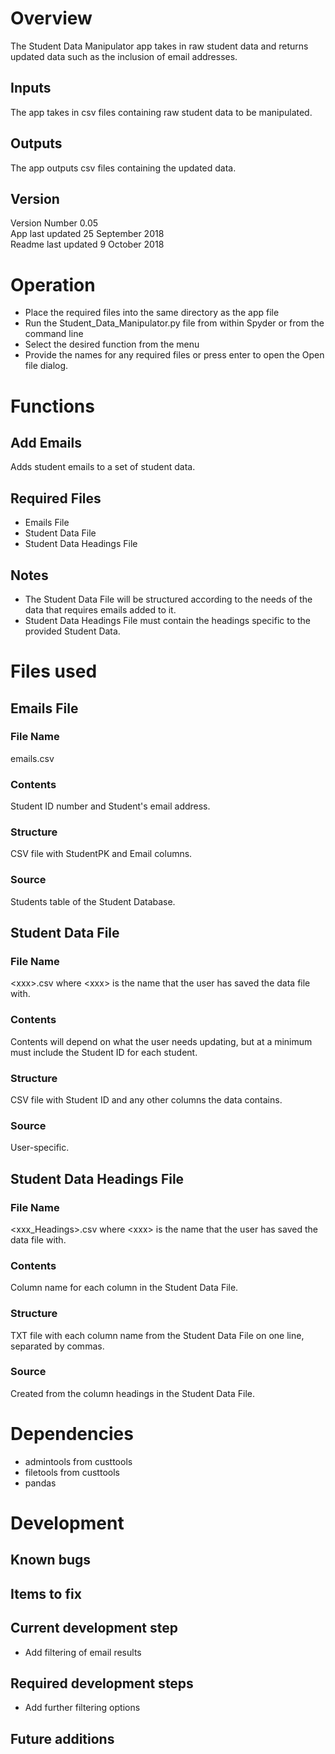 # Overview

The Student Data Manipulator app takes in raw student data and returns updated data
such as the inclusion of email addresses.

## Inputs

The app takes in csv files containing raw student data to be manipulated.

## Outputs

The app outputs csv files containing the updated data.

## Version

Version Number 0.05  
App last updated 25 September 2018  
Readme last updated 9 October 2018

# Operation

- Place the required files into the same directory as the app file
- Run the Student_Data_Manipulator.py file from within Spyder or from the command
line
- Select the desired function from the menu
- Provide the names for any required files or press enter to open the Open file 
dialog.

# Functions

## Add Emails

Adds student emails to a set of student data.

## Required Files

- Emails File
- Student Data File
- Student Data Headings File

## Notes

- The Student Data File will be structured according to the needs of the data that
requires emails added to it.
- Student Data Headings File must contain the headings specific to the provided
Student Data.

# Files used

## Emails File

### File Name

emails.csv

### Contents

Student ID number and Student's email address.

### Structure

CSV file with StudentPK and Email columns.

### Source

Students table of the Student Database.

## Student Data File

### File Name

\<xxx>.csv where \<xxx> is the name that the user has saved the data file with.

### Contents

Contents will depend on what the user needs updating, but at a minimum must include
the Student ID for each student.

### Structure

CSV file with Student ID and any other columns the data contains.

### Source

User-specific.

## Student Data Headings File

### File Name

\<xxx_Headings>.csv where \<xxx> is the name that the user has saved the data file
with.

### Contents

Column name for each column in the Student Data File.

### Structure

TXT file with each column name from the Student Data File on one line, separated
by commas.

### Source

Created from the column headings in the Student Data File.

# Dependencies

- admintools from custtools
- filetools from custtools
- pandas

# Development

## Known bugs

## Items to fix

## Current development step

- Add filtering of email results

## Required development steps

- Add further filtering options

## Future additions
